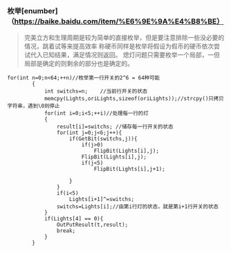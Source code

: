 ### 枚举[enumber]（https://baike.baidu.com/item/%E6%9E%9A%E4%B8%BE）
> 完美立方和生理周期是较为简单的直接枚举，但是要注意排除一些没必要的情况，跳着试等来提高效率
> 称硬币同样是枚举将假设为假币的硬币依次尝试代入已知结果，满足情况则返回。
> 熄灯问题只需要枚举一个局部，一但局部是确定的则剩余的部分也是确定的。
```
for(int n=0;n<64;++n)//枚举第一行开关的2^6 = 64种可能
		{
			int switchs=n;    //当前行开关的状态
			memcpy(Lights,oriLights,sizeof(oriLights));//strcpy()只拷贝字符串，遇到\0则停止
			for(int i=0;i<5;++i)//处理每一行的灯
			{
				result[i]=switchs; //储存每一行开关的状态
				for(int j=0;j<6;j++){
					if(GetBit(switchs,j)){
						if(j>0)
							FlipBit(Lights[i],j);
						FlipBit(Lights[i],j);
						if(j<5)
							FlipBit(Lights[i],j+1);
							
					}   
				}
				if(i<5)
					Lights[i+1]^=switchs;
				switchs=Lights[i];//由第i行灯的状态，就是第i+1行开关的状态
			}
			if(Lights[4] == 0){
				OutPutResult(t,result);
				break;
			}	
		}	
```
